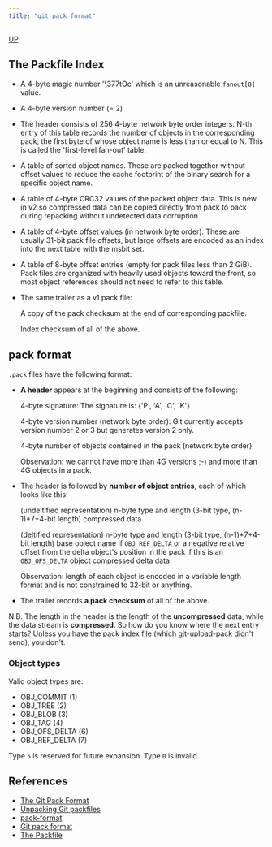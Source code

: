 ```yaml
---
title: "git pack format"
---
```


[UP](/git/git-index.html)


## The Packfile Index

- A 4-byte magic number '\377tOc' which is an unreasonable `fanout[0]` value.

- A 4-byte version number (= 2)

- The header consists of 256 4-byte network byte order integers.  N-th entry of this table records the number of
  objects in the corresponding pack, the first byte of whose
  object name is less than or equal to N.  This is called the
  'first-level fan-out' table.

- A table of sorted object names. These are packed together
  without offset values to reduce the cache footprint of the
  binary search for a specific object name.

- A table of 4-byte CRC32 values of the packed object data.
  This is new in v2 so compressed data can be copied directly
  from pack to pack during repacking without undetected
  data corruption.

- A table of 4-byte offset values (in network byte order).
  These are usually 31-bit pack file offsets, but large
  offsets are encoded as an index into the next table with
  the msbit set.

- A table of 8-byte offset entries (empty for pack files less
  than 2 GiB).  Pack files are organized with heavily used
  objects toward the front, so most object references should
  not need to refer to this table.

- The same trailer as a v1 pack file:

  A copy of the pack checksum at the end of
  corresponding packfile.

  Index checksum of all of the above.

## pack format

`.pack` files have the following format:

- **A header** appears at the beginning and consists of the following:

  4-byte signature: The signature is: {'P', 'A', 'C', 'K'}

  4-byte version number (network byte order): Git currently accepts version number 2 or 3 but generates version 2 only.

  4-byte number of objects contained in the pack (network byte order)

  Observation: we cannot have more than 4G versions ;-) and more than 4G objects in a pack.

- The header is followed by **number of object entries**, each of which looks like this:

  (undeltified representation)
  n-byte type and length (3-bit type, (n-1)*7+4-bit length)
  compressed data

  (deltified representation)
  n-byte type and length (3-bit type, (n-1)*7+4-bit length)
  base object name if `OBJ_REF_DELTA` or a negative relative
  offset from the delta object's position in the pack if this
  is an `OBJ_OFS_DELTA` object
  compressed delta data

  Observation: length of each object is encoded in a variable
  length format and is not constrained to 32-bit or anything.

- The trailer records **a pack checksum** of all of the above.

N.B. The length in the header is the length of the **uncompressed** data, while the data stream is **compressed**. So how do you know where the next entry starts? Unless you have the pack index file (which git-upload-pack didn't send), you don't.

### Object types

Valid object types are:

- OBJ_COMMIT (1)
- OBJ_TREE (2)
- OBJ_BLOB (3)
- OBJ_TAG (4)
- OBJ_OFS_DELTA (6)
- OBJ_REF_DELTA (7)

Type `5` is reserved for future expansion. Type `0` is invalid.

## References

- [The Git Pack Format](http://driusan.github.io/git-pack.html)
- [Unpacking Git packfiles](https://codewords.recurse.com/issues/three/unpacking-git-packfiles)
- [pack-format](https://git-scm.com/docs/pack-format)
- [Git pack format](https://github.com/git/git/blob/master/Documentation/technical/pack-format.txt)
- [The Packfile](https://shafiul.github.io//gitbook/7_the_packfile.html)
